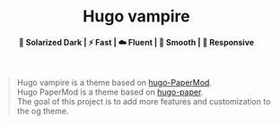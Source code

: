 <h1 align=center>Hugo vampire</h1>

<h4 align=center>  🎨 Solarized Dark | ⚡️ Fast | ☁️ Fluent | 🌙 Smooth | 📱 Responsive</h4>
<br>

> Hugo vampire is a theme based on [hugo-PaperMod](https://github.com/adityatelange/hugo-PaperMod).<br>
> Hugo PaperMod is a theme based on [hugo-paper](https://github.com/nanxiaobei/hugo-paper/tree/4330c8b12aa48bfdecbcad6ad66145f679a430b3).<br>
> The goal of this project is to add more features and customization to the og theme.
